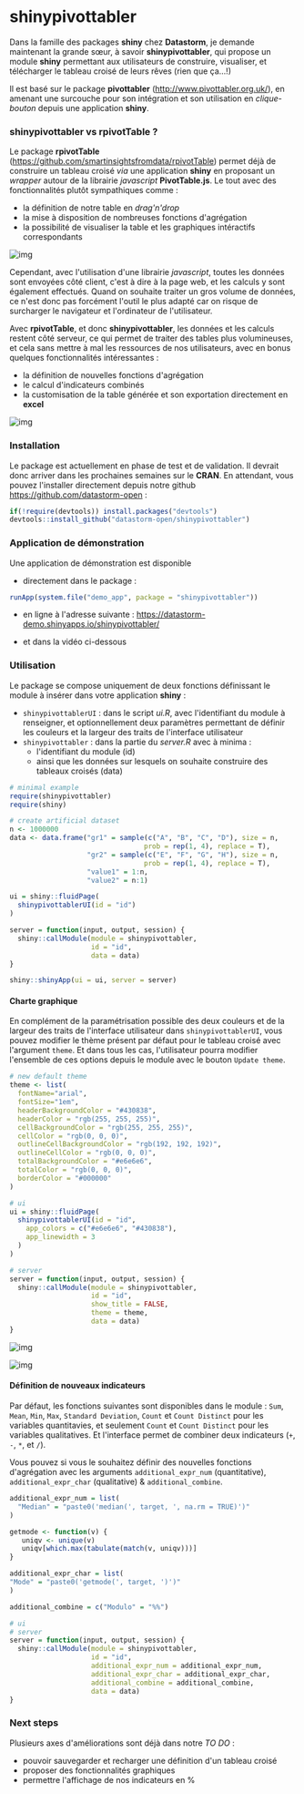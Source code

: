 # shinypivottabler

Dans la famille des packages **shiny** chez **Datastorm**, je demande maintenant la grande sœur, à savoir **shinypivottabler**, qui propose un module **shiny** permettant aux utilisateurs de construire, visualiser, et télécharger le tableau croisé de leurs rêves (rien que ça...!)

Il est basé sur le package **pivottabler** (http://www.pivottabler.org.uk/), en amenant une surcouche pour son intégration et son utilisation en *clique-bouton* depuis une application **shiny**.

### shinypivottabler vs rpivotTable ?

Le package **rpivotTable** (https://github.com/smartinsightsfromdata/rpivotTable) permet déjà de construire un tableau croisé *via* une application **shiny** en proposant un *wrapper* autour de la librairie *javascript* **PivotTable.js**. Le tout avec des fonctionnalités plutôt sympathiques comme : 

- la définition de notre table en *drag'n'drop*
- la mise à disposition de nombreuses fonctions d'agrégation
- la possibilité de visualiser la table et les graphiques intéractifs correspondants

![img](../demo_app/www/figures/rpivot.PNG)

Cependant, avec l'utilisation d'une librairie *javascript*, toutes les données sont envoyées côté client, c'est à dire à la page web, et les calculs y sont également effectués. Quand on souhaite traiter un gros volume de données, ce n'est donc pas forcément l'outil le plus adapté car on risque de surcharger le navigateur et l'ordinateur de l'utilisateur.

Avec **rpivotTable**, et donc **shinypivottabler**, les données et les calculs restent côté serveur, ce qui permet de traiter des tables plus volumineuses, et cela sans mettre à mal les ressources de nos utilisateurs, avec en bonus quelques fonctionnalités intéressantes : 

- la définition de nouvelles fonctions d'agrégation
- le calcul d'indicateurs combinés
- la customisation de la table générée et son exportation directement en **excel**

![img](../demo_app/www/figures/ex.PNG)

### Installation

Le package est actuellement en phase de test et de validation. Il devrait donc arriver dans les prochaines semaines sur le **CRAN**. En attendant, vous pouvez l'installer directement depuis notre github https://github.com/datastorm-open : 

``` r
if(!require(devtools)) install.packages("devtools")
devtools::install_github("datastorm-open/shinypivottabler")
```

### Application de démonstration

Une application de démonstration est disponible 

- directement dans le package : 

``` r
runApp(system.file("demo_app", package = "shinypivottabler"))
```

- en ligne à l'adresse suivante : https://datastorm-demo.shinyapps.io/shinypivottabler/

- et dans la vidéo ci-dessous

### Utilisation

Le package se compose uniquement de deux fonctions définissant le module à insérer dans votre application **shiny** : 

- ``shinypivottablerUI`` : dans le script *ui.R*, avec l'identifiant du module à renseigner, et optionnellement deux paramètres permettant de définir les couleurs et la largeur des traits de l'interface utilisateur
- ``shinypivottabler`` : dans la partie du *server.R* avec à minima :
    + l'identifiant du module (id)
    + ainsi que les données sur lesquels on souhaite construire des tableaux croisés (data)
    
``` r
# minimal example
require(shinypivottabler)
require(shiny)

# create artificial dataset
n <- 1000000
data <- data.frame("gr1" = sample(c("A", "B", "C", "D"), size = n,
                                 prob = rep(1, 4), replace = T),
                   "gr2" = sample(c("E", "F", "G", "H"), size = n,
                                 prob = rep(1, 4), replace = T),
                   "value1" = 1:n,
                   "value2" = n:1)

ui = shiny::fluidPage(
  shinypivottablerUI(id = "id")
)

server = function(input, output, session) {
  shiny::callModule(module = shinypivottabler,
                    id = "id",
                    data = data)
}

shiny::shinyApp(ui = ui, server = server)
```

#### Charte graphique

En complément de la paramétrisation possible des deux couleurs et de la largeur des traits de l'interface utilisateur dans ``shinypivottablerUI``, vous pouvez modifier le thème présent par défaut pour le tableau croisé avec l'argument ``theme``. Et dans tous les cas, l'utilisateur pourra modifier l'ensemble de ces options depuis le module avec le bouton ``Update theme``.

``` r
# new default theme
theme <- list(
  fontName="arial",
  fontSize="1em",
  headerBackgroundColor = "#430838",
  headerColor = "rgb(255, 255, 255)",
  cellBackgroundColor = "rgb(255, 255, 255)",
  cellColor = "rgb(0, 0, 0)",
  outlineCellBackgroundColor = "rgb(192, 192, 192)",
  outlineCellColor = "rgb(0, 0, 0)",
  totalBackgroundColor = "#e6e6e6",
  totalColor = "rgb(0, 0, 0)",
  borderColor = "#000000"
)

# ui
ui = shiny::fluidPage(
  shinypivottablerUI(id = "id", 
    app_colors = c("#e6e6e6", "#430838"),
    app_linewidth = 3
  )
)

# server
server = function(input, output, session) {
  shiny::callModule(module = shinypivottabler,
                    id = "id",
                    show_title = FALSE,
                    theme = theme,
                    data = data)
}
```

![img](../demo_app/www/figures/ex_theme.PNG)

![img](../demo_app/www/figures/popup_theme.PNG)

#### Définition de nouveaux indicateurs

Par défaut,  les fonctions suivantes sont disponibles dans le module :  ``Sum``, ``Mean``, ``Min``, ``Max``, ``Standard Deviation``, ``Count`` et ``Count Distinct`` pour les variables quantitavies, et seulement ``Count`` et ``Count Distinct`` pour les variables qualitatives. Et l'interface permet de combiner deux indicateurs (``+``, ``-``, ``*``, et ``/``).

Vous pouvez si vous le souhaitez définir des nouvelles fonctions d'agrégation avec les arguments ``additional_expr_num`` (quantitative), ``additional_expr_char`` (qualitative) & ``additional_combine``.

``` r
additional_expr_num = list(
  "Median" = "paste0('median(', target, ', na.rm = TRUE)')"
)

getmode <- function(v) {
   uniqv <- unique(v)
   uniqv[which.max(tabulate(match(v, uniqv)))]
}

additional_expr_char = list(
"Mode" = "paste0('getmode(', target, ')')"
)

additional_combine = c("Modulo" = "%%")

# ui
# server
server = function(input, output, session) {
  shiny::callModule(module = shinypivottabler,
                    id = "id",
                    additional_expr_num = additional_expr_num,
                    additional_expr_char = additional_expr_char,
                    additional_combine = additional_combine,
                    data = data)
}
````

### Next steps

Plusieurs axes d'améliorations sont déjà dans notre *TO DO* : 

- pouvoir sauvegarder et recharger une définition d'un tableau croisé
- proposer des fonctionnalités graphiques
- permettre l'affichage de nos indicateurs en %
